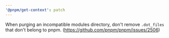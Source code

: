 ```yaml
---
'@pnpm/get-context': patch
---
```


When purging an incompatible modules directory, don't remove `.dot_files` that don't belong to pnpm. (<https://github.com/pnpm/pnpm/issues/2506>)
